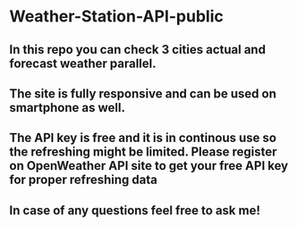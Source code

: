 # Weather-Station-API-public

<h2>In this repo you can check 3 cities actual and forecast weather parallel.</h2>
<h2>The site is fully responsive and can be used on smartphone as well.</h2>
<h2>The API key is free and it is in continous use so the refreshing might be limited. Please register on OpenWeather API site to get your free API key for proper refreshing data </h2>

<h2>In case of any questions feel free to ask me!</h2>
